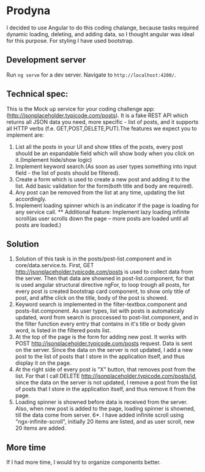 # Prodyna

I decided to use Angular to do this coding chalange, because tasks required dynamic loading, deleting, and adding data, so I thought angular was ideal for this purpose. For styling I have used bootstrap.

## Development server

Run `ng serve` for a dev server. Navigate to `http://localhost:4200/`.

## Technical spec:
This is the Mock up service for your coding challenge app:
(http://jsonplaceholder.typicode.com/posts).
It is a fake REST API which returns all JSON data you need, more specific - list of posts, and it
supports all HTTP verbs (f.e. GET,POST,DELETE,PUT).The features we expect you to
implement are:
1. List all the posts in your UI and show titles of the posts, every post should be an
expandable field which will show body when you click on it.(Implement hide/show logic)
2. Implement keyword search.(As soon as user types something into input field - the list of
posts should be filtered).
3. Create a form which is used to create a new post and adding it to the list. Add basic
validation for the form(both title and body are required).
4. Any post can be removed from the list at any time, updating the list accordingly.
5. Implement loading spinner which is an indicator if the page is loading for any service
call.
** Additional feature: Implement lazy loading infinite scroll(as user scrolls down the page –
more posts are loaded until all posts are loaded.)

## Solution
1. Solution of this task is in the posts/post-list.component and in core/data.service.ts. First, GET http://jsonplaceholder.typicode.com/posts is used to collect data from the server. Then that data are showned in post-list.component, for that is used angular structural directive ngFor, to loop trough all posts, for every post is created bootstrap card component, to show only title of post, and afthe click on the title, body of the post is showed.
2. Keyword search is implemented in the filter-textbox.component and posts-list.component. As user types, list with posts is automaticaly updated, word from search is proccessed to post-list.component, and in the filter function every entry that contains in it's title or body given word, is listed in the filtered posts list.
3. At the top of the page is the form for adding new post. It works with POST http://jsonplaceholder.typicode.com/posts request. Data is sent on the server. Since the data on the server is not updated, I add a new post to the list of posts that I store in the application itself, and thus display it on the page.
4. At the right side of every post is "X" button, that removes post from the list. For that I call DELETE http://jsonplaceholder.typicode.com/posts/id, since the data on the server is not updated, I remove a post from the list of posts that I store in the application itself, and thus remove it from the page.
5. Loading spinner is showned before data is received from the server. Also, when new post is added to the page, loading spinner is showned, till the data come from server.
6*. I have added infinite scroll using "ngx-infinite-scroll", initially  20 items are listed, and as user scroll, new 20 items are added.
## More time
If I had more time, I would try to organize components better.
